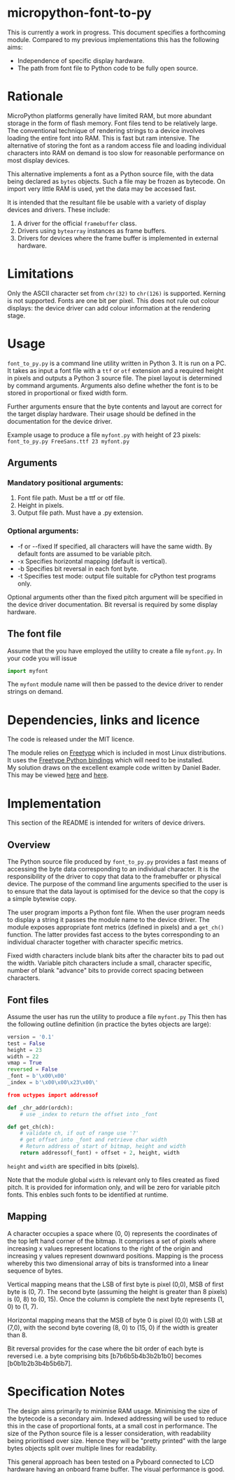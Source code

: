 # micropython-font-to-py

This is currently a work in progress. This document specifies a forthcoming
module. Compared to my previous implementations this has the following aims:

 * Independence of specific display hardware.
 * The path from font file to Python code to be fully open source.

# Rationale

MicroPython platforms generally have limited RAM, but more abundant storage in
the form of flash memory. Font files tend to be relatively large. The
conventional technique of rendering strings to a device involves loading the
entire font into RAM. This is fast but ram intensive. The alternative of storing
the font as a random access file and loading individual characters into RAM on
demand is too slow for reasonable performance on most display devices.

This alternative implements a font as a Python source file, with the data being
declared as ``bytes`` objects. Such a file may be frozen as bytecode. On import
very little RAM is used, yet the data may be accessed fast.

It is intended that the resultant file be usable with a variety of display
devices and drivers. These include:

 1. A driver for the official ``framebuffer`` class.
 2. Drivers using ``bytearray`` instances as frame buffers.
 3. Drivers for devices where the frame buffer is implemented in external
 hardware.

# Limitations

Only the ASCII character set from ``chr(32)`` to ``chr(126)`` is supported.
Kerning is not supported. Fonts are one bit per pixel. This does not rule out
colour displays: the device driver can add colour information at the rendering
stage.

# Usage

``font_to_py.py`` is a command line utility written in Python 3. It is run on a
PC. It takes as input a font file with a ``ttf`` or ``otf`` extension and a
required height in pixels and outputs a Python 3 source file. The pixel layout
is determined by command arguments. Arguments also define whether the font is to
be stored in proportional or fixed width form.

Further arguments ensure that the byte contents and layout are correct for the
target display hardware. Their usage should be defined in the documentation for
the device driver.

Example usage to produce a file ``myfont.py`` with height of 23 pixels:  
``font_to_py.py FreeSans.ttf 23 myfont.py``

## Arguments

### Mandatory positional arguments:

 1. Font file path. Must be a ttf or otf file.
 2. Height in pixels.
 3. Output file path. Must have a .py extension.

### Optional arguments:

 * -f or --fixed If specified, all characters will have the same width. By
 default fonts are assumed to be variable pitch.
 * -x Specifies horizontal mapping (default is vertical).
 * -b Specifies bit reversal in each font byte.
 * -t Specifies test mode: output file suitable for cPython test programs only.

Optional arguments other than the fixed pitch argument will be specified in the
device driver documentation. Bit reversal is required by some display hardware.

## The font file

Assume that the you have employed the utility to create a file ``myfont.py``. In
your code you will issue

```python
import myfont
```

The ``myfont`` module name will then be passed to the device driver to render
strings on demand.

# Dependencies, links and licence

The code is released under the MIT licence.

The module relies on [Freetype](https://www.freetype.org/) which is included in most Linux distributions.  
It uses the [Freetype Python bindings](http://freetype-py.readthedocs.io/en/latest/index.html)
which will need to be installed.  
My solution draws on the excellent example code written by Daniel Bader. This
may be viewed [here](https://dbader.org/blog/monochrome-font-rendering-with-freetype-and-python) and [here](https://gist.github.com/dbader/5488053).

# Implementation

This section of the README is intended for writers of device drivers.

## Overview

The Python source file produced by ``font_to_py.py`` provides a fast means of
accessing the byte data corresponding to an individual character. It is the
responsibility of the driver to copy that data to the framebuffer or physical
device. The purpose of the command line arguments specified to the user is to
ensure that the data layout is optimised for the device so that the copy is a
simple bytewise copy.

The user program imports a Python font file. When the user program needs to
display a string it passes the module name to the device driver. The module
exposes appropriate font metrics (defined in pixels) and a ``get_ch()``
function. The latter provides fast access to the bytes corresponding to an
individual character together with character specific metrics.

Fixed width characters include blank bits after the character bits to pad out
the width. Variable pitch characters include a small, character specific,
number of blank "advance" bits to provide correct spacing between characters.

## Font files

Assume the user has run the utility to produce a file ``myfont.py`` This then
has the following outline definition (in practice the bytes objects are large):

```python
version = '0.1'
test = False
height = 23
width = 22
vmap = True
reversed = False
_font = b'\x00\x00'
_index = b'\x00\x00\x23\x00\'

from uctypes import addressof

def _chr_addr(ordch):
    # use _index to return the offset into _font

def get_ch(ch):
    # validate ch, if out of range use '?'
    # get offset into _font and retrieve char width
    # Return address of start of bitmap, height and width
    return addressof(_font) + offset + 2, height, width
```

``height`` and ``width`` are specified in bits (pixels).

Note that the module global ``width`` is relevant only to files created as
fixed pitch. It is provided for information only, and will be zero for variable
pitch fonts. This enbles such fonts to be identified at runtime.

## Mapping

A character occupies a space where (0, 0) represents the coordinates of the top
left hand corner of the bitmap. It comprises a set of pixels where increasing x
values represent locations to the right of the origin and increasing y values
represent downward positions. Mapping is the process whereby this two
dimensional array of bits is transformed into a linear sequence of bytes.

Vertical mapping means that the LSB of first byte is pixel (0,0), MSB of first
byte is (0, 7). The second byte (assuming the height is greater than 8 pixels)
is (0, 8) to (0, 15). Once the column is complete the next byte represents
(1, 0) to (1, 7).

Horizontal mapping means that the MSB of byte 0 is pixel (0,0) with LSB at
(7,0), with the second byte covering (8, 0) to (15, 0) if the width is greater
than 8.

Bit reversal provides for the case where the bit order of each byte is reversed
i.e. a byte comprising bits [b7b6b5b4b3b2b1b0] becomes [b0b1b2b3b4b5b6b7].

# Specification Notes

The design aims primarily to minimise RAM usage. Minimising the size of the
bytecode is a secondary aim. Indexed addressing will be used to reduce this in
the case of proportional fonts, at a small cost in performance. The size of the
Python source file is a lesser consideration, with readability being prioritised
over size. Hence they will be "pretty printed" with the large bytes objects
split over multiple lines for readability.

This general approach has been tested on a Pyboard connected to LCD hardware
having an onboard frame buffer. The visual performance is good.
